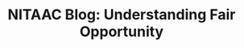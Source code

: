 ---
title: "NITAAC Blog: Understanding Fair Opportunity"
description: This blog provides an overview of FAR Regulation 16.505(B), which mandates fair opportunity for contractors.
external_url: www.nitaac.nih.gov/resources/articles/understanding-fair-opportunity
content_tags:
type: link
filters: acquisition-best-practices it-best-in-class-vehicles for-contracting-officers
---
